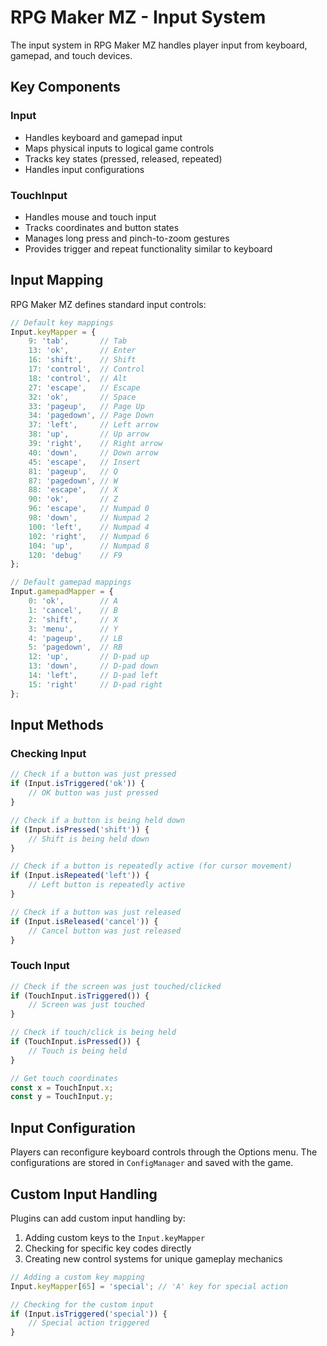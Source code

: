 # RPG Maker MZ - Input System

The input system in RPG Maker MZ handles player input from keyboard, gamepad, and touch devices.

## Key Components

### Input
- Handles keyboard and gamepad input
- Maps physical inputs to logical game controls
- Tracks key states (pressed, released, repeated)
- Handles input configurations

### TouchInput
- Handles mouse and touch input
- Tracks coordinates and button states
- Manages long press and pinch-to-zoom gestures
- Provides trigger and repeat functionality similar to keyboard

## Input Mapping

RPG Maker MZ defines standard input controls:

```javascript
// Default key mappings
Input.keyMapper = {
    9: 'tab',       // Tab
    13: 'ok',       // Enter
    16: 'shift',    // Shift
    17: 'control',  // Control
    18: 'control',  // Alt
    27: 'escape',   // Escape
    32: 'ok',       // Space
    33: 'pageup',   // Page Up
    34: 'pagedown', // Page Down
    37: 'left',     // Left arrow
    38: 'up',       // Up arrow
    39: 'right',    // Right arrow
    40: 'down',     // Down arrow
    45: 'escape',   // Insert
    81: 'pageup',   // Q
    87: 'pagedown', // W
    88: 'escape',   // X
    90: 'ok',       // Z
    96: 'escape',   // Numpad 0
    98: 'down',     // Numpad 2
    100: 'left',    // Numpad 4
    102: 'right',   // Numpad 6
    104: 'up',      // Numpad 8
    120: 'debug'    // F9
};

// Default gamepad mappings
Input.gamepadMapper = {
    0: 'ok',        // A
    1: 'cancel',    // B
    2: 'shift',     // X
    3: 'menu',      // Y
    4: 'pageup',    // LB
    5: 'pagedown',  // RB
    12: 'up',       // D-pad up
    13: 'down',     // D-pad down
    14: 'left',     // D-pad left
    15: 'right'     // D-pad right
};
```

## Input Methods

### Checking Input

```javascript
// Check if a button was just pressed
if (Input.isTriggered('ok')) {
    // OK button was just pressed
}

// Check if a button is being held down
if (Input.isPressed('shift')) {
    // Shift is being held down
}

// Check if a button is repeatedly active (for cursor movement)
if (Input.isRepeated('left')) {
    // Left button is repeatedly active
}

// Check if a button was just released
if (Input.isReleased('cancel')) {
    // Cancel button was just released
}
```

### Touch Input

```javascript
// Check if the screen was just touched/clicked
if (TouchInput.isTriggered()) {
    // Screen was just touched
}

// Check if touch/click is being held
if (TouchInput.isPressed()) {
    // Touch is being held
}

// Get touch coordinates
const x = TouchInput.x;
const y = TouchInput.y;
```

## Input Configuration

Players can reconfigure keyboard controls through the Options menu. The configurations are stored in `ConfigManager` and saved with the game.

## Custom Input Handling

Plugins can add custom input handling by:

1. Adding custom keys to the `Input.keyMapper`
2. Checking for specific key codes directly
3. Creating new control systems for unique gameplay mechanics

```javascript
// Adding a custom key mapping
Input.keyMapper[65] = 'special'; // 'A' key for special action

// Checking for the custom input
if (Input.isTriggered('special')) {
    // Special action triggered
}
```